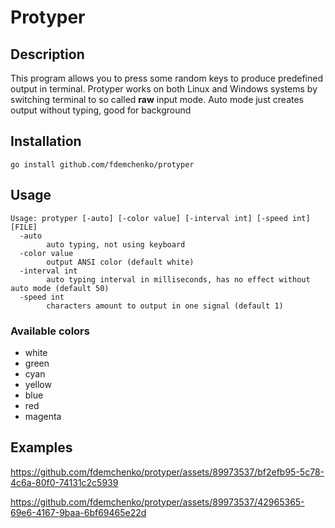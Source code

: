 # Protyper

## Description

This program allows you to press some random keys to produce predefined output in terminal. Protyper works on both Linux and Windows systems by switching terminal to so called **raw** input mode.
Auto mode just creates output without typing, good for background

## Installation
```go install github.com/fdemchenko/protyper``` 


## Usage

```
Usage: protyper [-auto] [-color value] [-interval int] [-speed int] [FILE]
  -auto
        auto typing, not using keyboard
  -color value
        output ANSI color (default white)
  -interval int
        auto typing interval in milliseconds, has no effect without auto mode (default 50)
  -speed int
        characters amount to output in one signal (default 1)
```
### Available colors
- white
- green
- cyan
- yellow
- blue
- red
- magenta

## Examples
https://github.com/fdemchenko/protyper/assets/89973537/bf2efb95-5c78-4c6a-80f0-74131c2c5939

https://github.com/fdemchenko/protyper/assets/89973537/42965365-69e6-4167-9baa-6bf69465e22d

